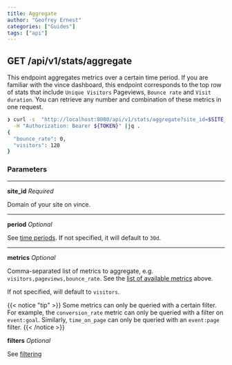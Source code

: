 ```yaml
---
title: Aggregate
author: "Geofrey Ernest"
categories: ["Guides"]
tags: ["api"]
---
```


<!--more-->


## GET /api/v1/stats/aggregate

This endpoint aggregates metrics over a certain time period. If you are familiar with the vince dashboard, this endpoint corresponds to the top row of stats that include `Unique Visitors` Pageviews, `Bounce rate` and `Visit duration`. You can retrieve any number and combination of these metrics in one request.


```bash
❯ curl -s  "http://localhost:8080/api/v1/stats/aggregate?site_id=$SITE_ID&period=6mo&property=visit:source&metrics=visitors,bounce_rate" \
  -H "Authorization: Bearer ${TOKEN}" |jq .
{
  "bounce_rate": 0,
  "visitors": 120
}
```

### Parameters
<hr / >

**site_id** *Required*

Domain of your site on vince.

<hr / >

**period** *Optional*

See [time periods](/blog/api-concepts#time-periods). If not specified, it will default to `30d`.

<hr / >

**metrics** *Optional*

Comma-separated list of metrics to aggregate, e.g. `visitors,pageviews,bounce_rate`. See the [list of available metrics](/blog/api-concepts#metrics) above.

If not specified, will default to `visitors`.

{{< notice "tip" >}}
Some metrics can only be queried with a certain filter. For example, the `conversion_rate` metric can only be queried with a filter on `event:goal`. Similarly, `time_on_page` can only be queried with an `event:page` filter.
{{< /notice >}}


**filters** *Optional*

See [filtering](/blog/api-concepts#filtering)